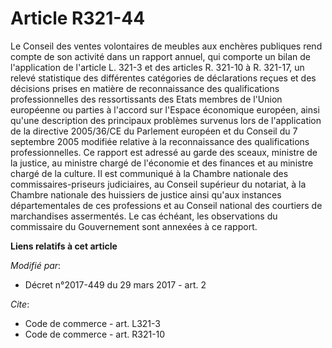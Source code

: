 # Article R321-44

Le Conseil des ventes volontaires de meubles aux enchères publiques rend compte de son activité dans un rapport annuel, qui
comporte un bilan de l'application de l'article L. 321-3 et des articles R. 321-10 à R. 321-17, un relevé statistique des
différentes catégories de déclarations reçues et des décisions prises en matière de reconnaissance des qualifications
professionnelles des ressortissants des Etats membres de l'Union européenne ou parties à l'accord sur l'Espace économique
européen, ainsi qu'une description des principaux problèmes survenus lors de l'application de la directive 2005/36/CE du
Parlement européen et du Conseil du 7 septembre 2005 modifiée relative à la reconnaissance des qualifications
professionnelles. Ce rapport est adressé au garde des sceaux, ministre de la justice, au ministre chargé de l'économie et des
finances et au ministre chargé de la culture. Il est communiqué à la Chambre nationale des commissaires-priseurs judiciaires,
au Conseil supérieur du notariat, à la Chambre nationale des huissiers de justice ainsi qu'aux instances départementales de
ces professions et au Conseil national des courtiers de marchandises assermentés. Le cas échéant, les observations du
commissaire du Gouvernement sont annexées à ce rapport.

**Liens relatifs à cet article**

_Modifié par_:

  - Décret n°2017-449 du 29 mars 2017 - art. 2

_Cite_:

  - Code de commerce - art. L321-3
  - Code de commerce - art. R321-10
